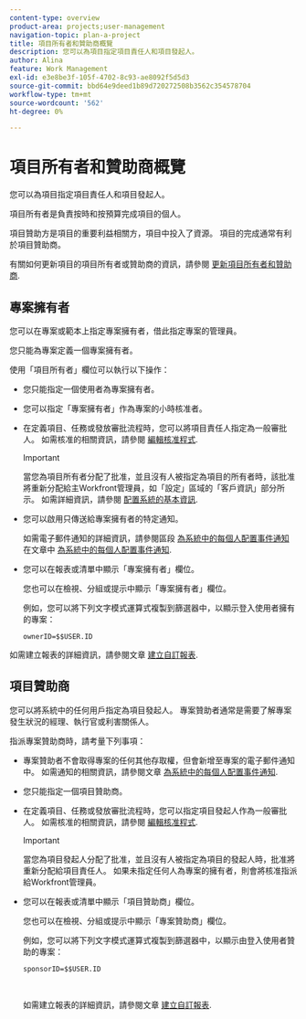 ```yaml
---
content-type: overview
product-area: projects;user-management
navigation-topic: plan-a-project
title: 項目所有者和贊助商概覽
description: 您可以為項目指定項目責任人和項目發起人。
author: Alina
feature: Work Management
exl-id: e3e8be3f-105f-4702-8c93-ae8092f5d5d3
source-git-commit: bbd64e9deed1b89d720272508b3562c354578704
workflow-type: tm+mt
source-wordcount: '562'
ht-degree: 0%

---
```


# 項目所有者和贊助商概覽

您可以為項目指定項目責任人和項目發起人。

項目所有者是負責按時和按預算完成項目的個人。

項目贊助方是項目的重要利益相關方，項目中投入了資源。 項目的完成通常有利於項目贊助商。

有關如何更新項目的項目所有者或贊助商的資訊，請參閱 [更新項目所有者和贊助商](../../../manage-work/projects/planning-a-project/update-project-owners-and-sponsors.md).

## 專案擁有者

您可以在專案或範本上指定專案擁有者，借此指定專案的管理員。

您只能為專案定義一個專案擁有者。

使用「項目所有者」欄位可以執行以下操作：

* 您只能指定一個使用者為專案擁有者。
* 您可以指定「專案擁有者」作為專案的小時核准者。
* 在定義項目、任務或發放審批流程時，您可以將項目責任人指定為一般審批人。 如需核准的相關資訊，請參閱 [編輯核准程式](../../../administration-and-setup/customize-workfront/configure-approval-milestone-processes/edit-an-approval-process.md).

   >[!IMPORTANT]
   >
   >當您為項目所有者分配了批准，並且沒有人被指定為項目的所有者時，該批准將重新分配給主Workfront管理員，如「設定」區域的「客戶資訊」部分所示。 如需詳細資訊，請參閱 [配置系統的基本資訊](../../../administration-and-setup/get-started-wf-administration/configure-basic-info.md).


* 您可以啟用只傳送給專案擁有者的特定通知。

   如需電子郵件通知的詳細資訊，請參閱區段 [為系統中的每個人配置事件通知](../../../administration-and-setup/manage-workfront/emails/configure-event-notifications-for-everyone-in-the-system.md#modify) 在文章中 [為系統中的每個人配置事件通知](../../../administration-and-setup/manage-workfront/emails/configure-event-notifications-for-everyone-in-the-system.md).

* 您可以在報表或清單中顯示「專案擁有者」欄位。

   您也可以在檢視、分組或提示中顯示「專案擁有者」欄位。

   例如，您可以將下列文字模式運算式複製到篩選器中，以顯示登入使用者擁有的專案： 

   ```
   ownerID=$$USER.ID
   ```

如需建立報表的詳細資訊，請參閱文章 [建立自訂報表](../../../reports-and-dashboards/reports/creating-and-managing-reports/create-custom-report.md).

<!--
<div data-mc-conditions="QuicksilverOrClassic.Draft mode">
<h2>Update the Project Owner of a project</h2>
<p>(NOTE:&nbsp;drafted and moved to its own article)</p>
<ol>
<li value="1">Go to the project you want to update.</li>
<li value="2"> Click <strong>Project Details</strong> in the left panel. </li>
<li value="3"> Click&nbsp;the <strong>Edit</strong> icon <img src="assets/qs-edit-icon.png"> in the upper-right corner of the Project&nbsp;Details area, then click&nbsp;<strong>Overview</strong>.  </li>
<li value="4"> <p>Specify the name of a user for the <strong>Project Owner</strong> field.</p> <p>Only active users can be specified as Project Owners.</p> </li>
<li value="5"> Click&nbsp;<strong>Save Changes</strong>. </li>
</ol>
</div>
-->

## 項目贊助商

您可以將系統中的任何用戶指定為項目發起人。 專案贊助者通常是需要了解專案發生狀況的經理、執行官或利害關係人。

指派專案贊助商時，請考量下列事項：

* 專案贊助者不會取得專案的任何其他存取權，但會新增至專案的電子郵件通知中。 如需通知的相關資訊，請參閱文章 [為系統中的每個人配置事件通知](../../../administration-and-setup/manage-workfront/emails/configure-event-notifications-for-everyone-in-the-system.md).

* 您只能指定一個項目贊助商。
* 在定義項目、任務或發放審批流程時，您可以指定項目發起人作為一般審批人。 如需核准的相關資訊，請參閱 [編輯核准程式](../../../administration-and-setup/customize-workfront/configure-approval-milestone-processes/edit-an-approval-process.md).

   >[!IMPORTANT]
   >
   >當您為項目發起人分配了批准，並且沒有人被指定為項目的發起人時，批准將重新分配給項目責任人。 如果未指定任何人為專案的擁有者，則會將核准指派給Workfront管理員。

* 您可以在報表或清單中顯示「項目贊助商」欄位。

   您也可以在檢視、分組或提示中顯示「專案贊助商」欄位。

   例如，您可以將下列文字模式運算式複製到篩選器中，以顯示由登入使用者贊助的專案：

   ```
   sponsorID=$$USER.ID
   ```

    

   如需建立報表的詳細資訊，請參閱文章 [建立自訂報表](../../../reports-and-dashboards/reports/creating-and-managing-reports/create-custom-report.md).

<!--
<div data-mc-conditions="QuicksilverOrClassic.Draft mode">
<h2>Update the Project Sponsor of a project </h2>
<p>(NOTE: drafted and moved to its own article) </p>
<ol>
<li value="1">Go to the Project you want to update.</li>
<li value="2"> Click <strong>Project Details</strong> in the left panel. </li>
<li value="3"> Click&nbsp;the <strong>Edit</strong> icon <img src="assets/qs-edit-icon.png"> in the upper-right corner of the Project&nbsp;Details area, then click&nbsp;<strong>Overview</strong>.  </li>
<li value="4"> <p>Specify the name of a user for the <strong>Project Sponsor</strong> field.</p> <p>Only active users can be specified as Project Sponsors.</p> </li>
<li value="5"> Click&nbsp;<strong>Save Changes</strong>. </li>
</ol>
</div>
-->
